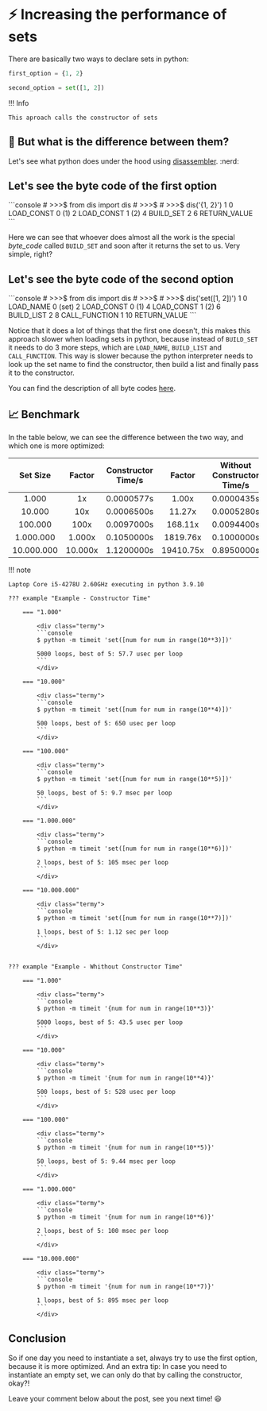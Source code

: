 # ⚡️ Increasing the performance of sets

There are basically two ways to declare sets in python:

```py title="First Option"
first_option = {1, 2}
```

```py title="Second Option"
second_option = set([1, 2])
```

!!! Info 

    This aproach calls the constructor of sets


## 🤔 But what is the difference between them?


Let's see what python does under the hood using <a href="https://guedesfelipe.github.io/blog/python/disassembler/" target="_blank">disassembler</a>. :nerd:

## Let's see the byte code of the first option
<div class="termy">
```console
# >>>$ from dis import dis
# >>>$ 
# >>>$ dis('{1, 2}')
  1           0 LOAD_CONST               0 (1)
              2 LOAD_CONST               1 (2)
              4 BUILD_SET                2
              6 RETURN_VALUE
```
</div>

Here we can see that whoever does almost all the work is the special *byte_code* called `BUILD_SET` and soon after it returns the set to us. Very simple, right?

## Let's see the byte code of the second option
<div class="termy">
```console
# >>>$ from dis import dis
# >>>$ 
# >>>$ dis('set([1, 2])')
  1           0 LOAD_NAME                0 (set)
              2 LOAD_CONST               0 (1)
              4 LOAD_CONST               1 (2)
              6 BUILD_LIST               2
              8 CALL_FUNCTION            1
             10 RETURN_VALUE
```
</div>

Notice that it does a lot of things that the first one doesn't, this makes this approach slower when loading sets in python, because instead of `BUILD_SET` it needs to do 3 more steps, which are `LOAD_NAME`, `BUILD_LIST` and `CALL_FUNCTION`. This way is slower because the python interpreter needs to look up the set name to find the constructor, then build a list and finally pass it to the constructor.

You can find the description of all byte codes <a href="https://docs.python.org/3/library/dis.html#python-bytecode-instructions" target="_blank">here</a>.


## 📈 Benchmark

In the table below, we can see the difference between the two way, and which one is more optimized:

| Set Size   |  Factor | Constructor Time/s | Factor    | Without Constructor Time/s | Factor    | % Optimization |
| :--------: | :-----: | :----------------: | :-------: | :------------------------: | :-------: | :------------: |
|    1.000   |    1x   | 0.0000577s         | 1.00x     | 0.0000435s                 | 1.00x     | 24.61%         |
|   10.000   |   10x   | 0.0006500s         | 11.27x    | 0.0005280s                 | 12.14x    | 18.77%         |
|   100.000  |   100x  | 0.0097000s         | 168.11x   | 0.0094400s                 | 217.01x   | 2.68%          |
|  1.000.000 |  1.000x | 0.1050000s         | 1819.76x  | 0.1000000s                 | 2298.85x  | 4.76%          |
| 10.000.000 | 10.000x | 1.1200000s         | 19410.75x | 0.8950000s                 | 20574.71x | 18.75%         |

!!! note

    Laptop Core i5-4278U 2.60GHz executing in python 3.9.10

    ??? example "Example - Constructor Time"

        === "1.000"

            <div class="termy">
            ```console
            $ python -m timeit 'set([num for num in range(10**3)])'

            5000 loops, best of 5: 57.7 usec per loop
            ```
            </div>

        === "10.000"

            <div class="termy">
            ```console
            $ python -m timeit 'set([num for num in range(10**4)])'

            500 loops, best of 5: 650 usec per loop
            ```
            </div>

        === "100.000"

            <div class="termy">
            ```console
            $ python -m timeit 'set([num for num in range(10**5)])'

            50 loops, best of 5: 9.7 msec per loop
            ```
            </div>

        === "1.000.000"

            <div class="termy">
            ```console
            $ python -m timeit 'set([num for num in range(10**6)])'

            2 loops, best of 5: 105 msec per loop
            ```
            </div>

        === "10.000.000"

            <div class="termy">
            ```console
            $ python -m timeit 'set([num for num in range(10**7)])'

            1 loops, best of 5: 1.12 sec per loop
            ```
            </div>


    ??? example "Example - Whithout Constructor Time"

        === "1.000"

            <div class="termy">
            ```console
            $ python -m timeit '{num for num in range(10**3)}'

            5000 loops, best of 5: 43.5 usec per loop
            ```
            </div>

        === "10.000"

            <div class="termy">
            ```console
            $ python -m timeit '{num for num in range(10**4)}'

            500 loops, best of 5: 528 usec per loop
            ```
            </div>

        === "100.000"

            <div class="termy">
            ```console
            $ python -m timeit '{num for num in range(10**5)}'

            50 loops, best of 5: 9.44 msec per loop
            ```
            </div>

        === "1.000.000"

            <div class="termy">
            ```console
            $ python -m timeit '{num for num in range(10**6)}'

            2 loops, best of 5: 100 msec per loop
            ```
            </div>

        === "10.000.000"

            <div class="termy">
            ```console
            $ python -m timeit '{num for num in range(10**7)}'

            1 loops, best of 5: 895 msec per loop
            ```
            </div>




## Conclusion

So if one day you need to instantiate a set, always try to use the first option, because it is more optimized. And an extra tip: In case you need to instantiate an empty set, we can only do that by calling the constructor, okay?!

Leave your comment below about the post, see you next time! 😃
